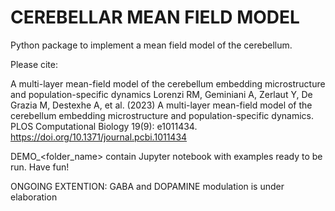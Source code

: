 # CEREBELLAR MEAN FIELD MODEL
Python package to implement a mean field model of the cerebellum.

Please cite:

A multi-layer mean-field model of the cerebellum embedding microstructure and population-specific dynamics 
Lorenzi RM, Geminiani A, Zerlaut Y, De Grazia M, Destexhe A, et al. (2023) A multi-layer mean-field model of the cerebellum embedding microstructure and population-specific dynamics. PLOS Computational Biology 19(9): e1011434. https://doi.org/10.1371/journal.pcbi.1011434

DEMO_<folder_name> contain Jupyter notebook with examples ready to be run.
Have fun!

ONGOING EXTENTION: GABA and DOPAMINE modulation is under elaboration
